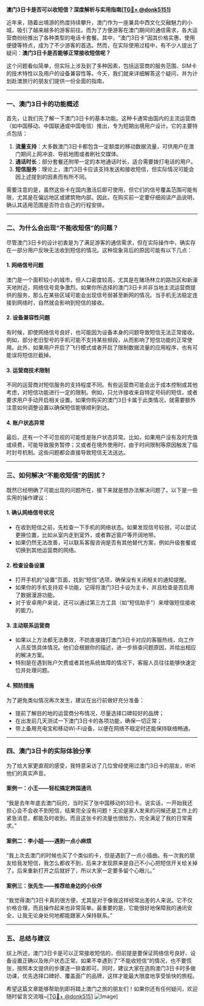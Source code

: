 **澳门3日卡是否可以收短信？深度解析与实用指南[[TG💪+ @donk5151](https://t.me/s/donk5151)]**

近年来，随着出境游的热度持续攀升，澳门作为一座兼具中西文化交融魅力的小城，吸引了越来越多的游客前往。而为了方便游客在澳门期间的通信需求，各大运营商纷纷推出了各种类型的电话卡套餐。其中，“澳门3日卡”因其价格实惠、使用便捷等特点，成为了不少游客的首选。然而，在实际使用过程中，有不少人提出了疑问：**澳门3日卡是否能够正常接收短信呢？**

这个问题看似简单，但实际上涉及到了多种因素，包括运营商的服务范围、SIM卡的技术特性以及用户的设备兼容性等。今天，我们就来详细解答这个疑问，并为计划赴澳旅行的朋友们提供一份全面的指南。

---

### **一、澳门3日卡的功能概述**

首先，让我们先了解一下澳门3日卡的基本功能。这种卡通常由国内的主流运营商（如中国移动、中国联通或中国电信）推出，专为短期出境用户设计。它的主要特点包括：

1. **流量支持**：大多数澳门3日卡都包含一定额度的移动数据流量，可供用户在澳门期间上网冲浪、导航地图或者刷社交媒体。
2. **通话时长**：部分套餐还附带一定的本地通话时长，适合需要拨打电话的用户。
3. **短信服务**：理论上，澳门3日卡应该支持发送和接收短信，但实际情况可能会因上述提到的因素而有所不同。

需要注意的是，虽然这些卡在国内激活后即可使用，但它们的信号覆盖范围可能有限，尤其是在偏远地区或建筑物内部。因此，在购买前一定要仔细阅读产品说明，确认其适用范围是否符合自己的行程安排。

---

### **二、为什么会出现“不能收短信”的问题？**

尽管澳门3日卡的设计初衷是为了满足游客的通信需求，但在实际操作中，确实存在一部分用户反映无法收到短信的情况。这种现象背后的原因可能有以下几点：

#### **1. 网络信号问题**
澳门是一个面积较小的城市，但人口密度较高，尤其是在赌场林立的路氹区和新濠天地附近，网络信号竞争激烈。如果你所选择的澳门3日卡并非当地主流运营商提供的服务，那么在某些区域可能会出现信号弱甚至断网的情况。当手机无法稳定连接到网络时，自然就会影响到短信的接收。

#### **2. 设备兼容性问题**
有时候，即使网络信号良好，也可能因为设备本身的问题导致短信无法正常接收。例如，部分老旧型号的手机可能不支持某些频段，从而影响了短信功能的正常使用。此外，如果用户开启了飞行模式或者开启了限制数据流量的应用程序，也有可能误将短信拦截掉。

#### **3. 运营商技术限制**
不同的运营商对短信服务的支持程度不同。有些运营商可能会出于成本控制或其他考虑，对短信功能进行一定的限制。例如，只允许接收来自特定号码的短信，或者要求用户手动开启相关设置。如果你购买的澳门3日卡属于此类情况，就需要额外注意如何调整设置以确保短信能够顺利到达。

#### **4. 账户状态异常**
最后，还有一个不可忽视的可能性是账户状态异常。比如，如果用户没有及时充值或续费，可能导致服务暂停；又或者在境外使用时，由于时间限制等原因触发了临时封号机制。这些问题都会直接导致短信无法送达。

---

### **三、如何解决“不能收短信”的困扰？**

既然已经明确了可能出现的问题所在，接下来就是想办法解决问题了。以下是一些实用的操作建议：

#### **1. 确认网络信号状况**
- 在收到短信之前，先检查一下手机的网络状态。如果发现信号较弱，可以尝试更换位置，比如从室内走到室外，或者靠近窗户等开阔地带。
- 如果仍然无法改善，可以联系客服咨询是否有其他替代方案，例如升级套餐或切换到其他运营商的网络。

#### **2. 检查设备设置**
- 打开手机的“设置”页面，找到“短信”选项，确保没有关闭相关的通知提醒。
- 如果你的手机支持双卡功能，记得将澳门3日卡设为主卡，并且检查是否启用了数据漫游功能。
- 对于安卓用户来说，还可以通过第三方工具（如“短信助手”）来增强短信接收的能力。

#### **3. 主动联系运营商**
- 如果以上方法都无法奏效，不妨直接拨打澳门3日卡对应的客服热线，向工作人员反馈具体情况。他们会根据你的描述，进一步排查问题原因，并给出相应的解决方案。
- 特别是在遇到账户欠费或者其他系统故障的情况下，客服人员往往能够快速定位并处理问题。

#### **4. 预防措施**
为了避免类似情况再次发生，建议在出行前做好充分准备：
- 提前了解目的地的运营商分布情况，尽量选择口碑较好的品牌；
- 在出发前几天测试一下澳门3日卡的各项功能，确保一切正常；
- 带上备用充电宝和移动Wi-Fi设备，以便在网络不稳定时还能保持联络畅通。

---

### **四、澳门3日卡的实际体验分享**

为了给大家更直观的感受，我特意采访了几位曾经使用过澳门3日卡的朋友，听听他们的真实声音。

#### **案例一：小王——轻松搞定跨国通讯**
“我是去年年底去澳门玩的，当时买了张中国移动的3日卡。说实话，一开始我还担心会不会收不到短信，结果完全没有问题！无论是家人发来的问候还是工作上的紧急消息，都能及时收到。而且这张卡的流量也很给力，完全满足了我的日常需求。”

#### **案例二：李小姐——遇到一点小麻烦**
“我上次去澳门的时候也买了个类似的卡，但是遇到了一点小插曲。有一次我的朋友给我发短信，我怎么都收不到，后来才发现原来是自己不小心把短信开关给关掉了。后来重新打开之后就好了，所以大家一定要多留个心眼儿。”

#### **案例三：张先生——推荐给身边的小伙伴**
“我觉得澳门3日卡真的很方便，尤其是对于像我这样经常出差的人来说。它不仅价格合理，而且操作起来也非常简单。最重要的是，它能很好地保障我的通讯安全，让我无论身处何地都能跟家人保持联系。”

---

### **五、总结与建议**

综上所述，澳门3日卡是可以正常接收短信的，但前提是要保证网络信号良好、设备设置正确以及账户状态正常。如果不幸遇到了“不能收短信”的情况，也不要慌张，按照本文提供的步骤逐一排查即可。同时，建议大家在选购澳门3日卡时多做功课，优先选择口碑好、覆盖面广的品牌，这样才能最大限度地享受愉快的旅程。

希望这篇文章能够帮助到即将踏上澳门之旅的朋友们！如果你还有任何疑问，欢迎随时留言交流哦~[[TG💪+ @donk5151](https://t.me/s/donk5151) ![Image](https://i.postimg.cc/rwNCRYN7/Snipaste-2025-04-30-17-27-05.png)]
